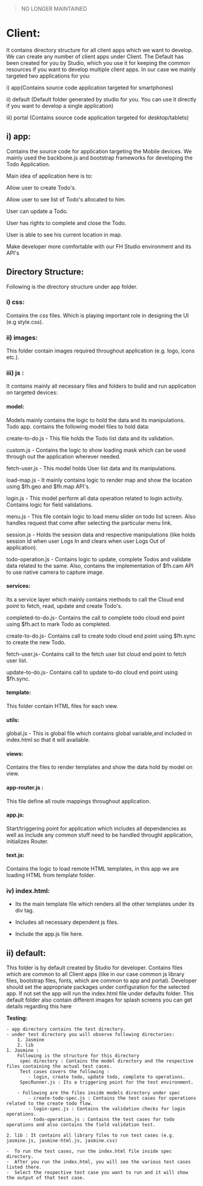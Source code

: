 > NO LONGER MAINTAINED







# Client: #
It contains directory structure for all client apps which we want to develop. We can create any number of client apps under Client. The Default has been created for you by Studio, which you use it for keeping the common resources if you want to develop multiple client apps.
In our case we mainly targeted two applications for you:

i) app(Contains source code application targeted for smartphones)

ii) default	(Default folder generated by studio for you. You can use it directly if you want to develop a single application)

iii) portal	(Contains source code application targeted for desktop/tablets)

## i) app: 
Contains the source code for application targeting the Mobile devices. We mainly used the backbone.js and bootstrap frameworks for developing the Todo Application.

Main idea of application here is to:

Allow user to create Todo's.

Allow user to see list of Todo's allocated to him.

User can update a Todo.

User has rights to complete and close the Todo.

User is able to see his current location in map.

Make developer more comfortable with our FH Studio environment and its API's

## Directory Structure:

Following is the directory structure under app folder.

### i) css: 
Contains the css files. Which is playing important role in designing the UI (e.g style.css).
	
### ii) images:
This folder contain images required throughout application (e.g. logo, icons etc.).
	
### iii) js : 
It contains mainly all necessary files and folders to build and run application on targeted devices:
		
#### model:  
Models mainly contains the logic to hold the data and its manipulations. Todo app. contains the following model files to hold data:
			
create-to-do.js - This file holds the Todo list data and its validation.
			
custom.js - Contains the logic to show loading mask which can be used through out the application wherever needed.

fetch-user.js - This model holds User list data and its manipulations.
		
load-map.js - It mainly contains logic to render map and show the location using $fh.geo and $fh.map API's. 
			
login.js - This model perform all data operation related to login activity. Contains logic for field validations.
			
menu.js - This file contain logic to load menu slider on todo list screen. Also handles request that come after selecting the particular menu link.

session.js - Holds the session data and respective manipulations (like holds session Id when user Logs In and clears when user Logs Out of application).

todo-operation.js - Contains logic to update, complete Todos and validate data related to the same. Also, contains the implementation of $fh.cam API to use native camera to capture image.
		
#### services:

Its a service layer which mainly contains methods to call the Cloud end point to fetch, read, update and create Todo's.
			
completed-to-do.js- Contains the call to complete todo cloud end point using $fh.act to mark Todo as completed.
	
create-to-do.js- Contains call to create todo cloud end point using $fh.sync to create the new Todo.

fetch-user.js- Contains call to the fetch user list cloud end point to fetch user list.

update-to-do.js- Contains call to update to-do cloud end point using $fh.sync.
 
#### template: 
 
This folder contain HTML files for each view.

#### utils:

global.js - This is global file which contains global variable,and included in index.html so that it will available.

#### views: 
Contains the files to render templates and show the data hold by model on view.
		
#### app-router.js :
This file define all route mappings throughout application.

#### app.js: 
Start/triggering point for application which includes all dependencies as well as include any common stuff need to be handled throught application, initializes Router.

#### text.js: 
Contains the logic to load remote HTML templates, in this app we are loading HTML from template folder.
	
### iv) index.html:
- Its the main template file which renders all the other templates under its div tag.

- Includes all necessary dependent js files.

- Include the app.js file here.

## ii) default: 
This folder is by default created by Studio for developer. Contains files which are common to all Client apps (like in our case common js library files, bootstrap files, fonts, which are common to app and portal). 
Developer should set the appropriate packages under configuration for the selected app. If not set the app will run the index.html file under defaults folder.
This default folder also contain different images for splash screens you can get details regarding this here 


**Testing:**

	- app directory contains the test directory.
	- under test directory you will observe following directories: 
		1. Jasmine
		2. lib
	1. Jasmine : 
	    Following is the structure for this directory
		 spec directory : Contains the model directory and the respective files containing the actual test cases.
		 Test cases covers the following :
			- login, create todo, update todo, complete to operations.
		 SpecRunner.js : Its a triggering point for the test environment. 
		 
		- Following are the files inside models directory under spec 
			- create-todo-spec.js : Contains the test cases for operations related to the create todo flow.
			- login-spec.js : Contains the validation checks for login operations.
			- todo-operation.js : Contains the test cases for todo operations and also contains the field validation test.

	2. lib : It contains all library files to run test cases (e.g. jasmine.js, jasmine-html.js, jasmine.css)

    -  To run the test cases, run the index.html file inside spec directory.
    -  After you run the index.html, you will see the various test cases listed there.
    -  Select the respective test case you want to run and it will show the output of that test case.

